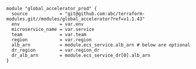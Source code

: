     module "global_accelerator_prod" {
      source            = "git@github.com:abc/terraform-modules.git//modules/global_accelerator?ref=v1.1.43"
      env               = var.env
      microservice_name = var.service
      team              = var.team
      region            = var.region
      alb_arn           = module.ecs_service.alb_arn # below are optional
      dr_region         = var.region_dr
      dr_alb_arn        = module.ecs_service_dr[0].alb_arn
    }
